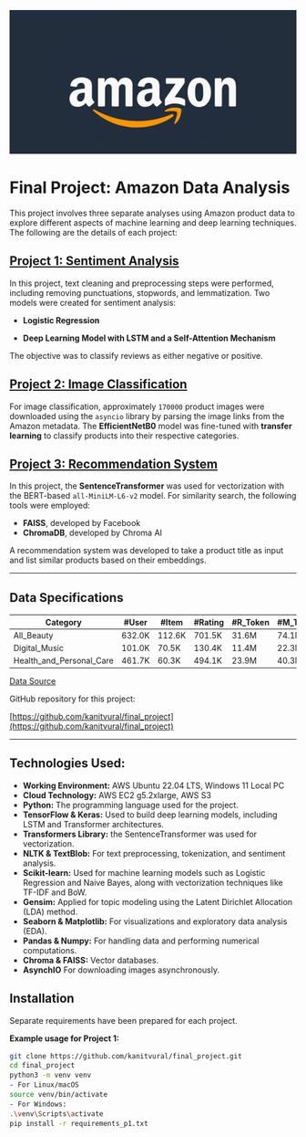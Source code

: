 
![Project Diagram](amazon.jpg)


# Final Project: Amazon Data Analysis

This project involves three separate analyses using Amazon product data to explore different aspects of machine learning and deep learning techniques. The following are the details of each project:

## [Project 1: Sentiment Analysis](https://github.com/kanitvural/final_project/blob/main/p1_sentiment_analysis.ipynb)

In this project, text cleaning and preprocessing steps were performed, including removing punctuations, stopwords, and lemmatization. Two models were created for sentiment analysis:

- **Logistic Regression**
  
- **Deep Learning Model with LSTM and a Self-Attention Mechanism**

The objective was to classify reviews as either negative or positive.

## [Project 2: Image Classification](https://github.com/kanitvural/final_project/blob/main/p2_image_classification.ipynb)

For image classification, approximately `170000` product images were downloaded using the `asyncio` library by parsing the image links from the Amazon metadata. The **EfficientNetB0** model was fine-tuned with **transfer learning** to classify products into their respective categories.

## [Project 3: Recommendation System](https://github.com/kanitvural/final_project/blob/main/p3_recommendation_system.ipynb)

In this project, the **SentenceTransformer** was used for vectorization with the BERT-based `all-MiniLM-L6-v2` model. For similarity search, the following tools were employed:

- **FAISS**, developed by Facebook
- **ChromaDB**, developed by Chroma AI

A recommendation system was developed to take a product title as input and list similar products based on their embeddings.

---

## Data Specifications

| Category                  | #User   | #Item   | #Rating  | #R_Token | #M_Token |
|---------------------------|---------|---------|----------|----------|----------|
| All_Beauty               | 632.0K  | 112.6K  | 701.5K   | 31.6M    | 74.1M    |
| Digital_Music            | 101.0K  | 70.5K   | 130.4K   | 11.4M    | 22.3M    |
| Health_and_Personal_Care | 461.7K  | 60.3K   | 494.1K   | 23.9M    | 40.3M    |

[Data Source](https://amazon-reviews-2023.github.io/)





GitHub repository for this project:

[https://github.com/kanitvural/final_project](https://github.com/kanitvural/final_project)

---


## Technologies Used:

- **Working Environment:** AWS Ubuntu 22.04 LTS, Windows 11 Local PC
- **Cloud Technology:** AWS EC2 g5.2xlarge, AWS S3
- **Python:** The programming language used for the project.
- **TensorFlow & Keras:** Used to build deep learning models, including LSTM and Transformer architectures.
- **Transformers Library:** the SentenceTransformer was used for vectorization.
- **NLTK & TextBlob:** For text preprocessing, tokenization, and sentiment analysis.
- **Scikit-learn:** Used for machine learning models such as Logistic Regression and Naive Bayes, along with vectorization techniques like TF-IDF and BoW.
- **Gensim:** Applied for topic modeling using the Latent Dirichlet Allocation (LDA) method.
- **Seaborn & Matplotlib:** For visualizations and exploratory data analysis (EDA).
- **Pandas & Numpy:** For handling data and performing numerical computations.
- **Chroma & FAISS:** Vector databases.
- **AsynchIO** For downloading images asynchronously.


## Installation

Separate requirements have been prepared for each project.

**Example usage for Project 1:**

   ```bash
   git clone https://github.com/kanitvural/final_project.git
   cd final_project
   python3 -m venv venv
   - For Linux/macOS
   source venv/bin/activate
   - For Windows:
   .\venv\Scripts\activate
   pip install -r requirements_p1.txt